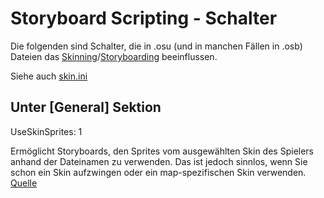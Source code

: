 # Storyboard Scripting - Schalter

Die folgenden sind Schalter, die in .osu (und in manchen Fällen in .osb) Dateien das [Skinning](/wiki/Skinning)/[Storyboarding](/wiki/Storyboard) beeinflussen.

Siehe auch [skin.ini](/wiki/Skinning/Skin.ini)

## Unter \[General\] Sektion

UseSkinSprites: 1

Ermöglicht Storyboards, den Sprites vom ausgewählten Skin des Spielers anhand der Dateinamen zu verwenden. Das ist jedoch sinnlos, wenn Sie schon ein Skin aufzwingen oder ein map-spezifischen Skin verwenden. [Quelle](https://osu.ppy.sh/community/forums/topics/1869?start=141760)
